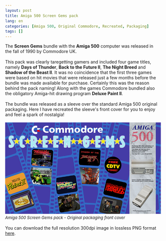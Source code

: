 ```yaml
---
layout: post
title: Amiga 500 Screen Gems pack
lang: en
categories: [Amiga 500, Original Commodore, Recreated, Packaging]
tags: []
---
```


The **Screen Gems** bundle with the **Amiga 500** computer was released in the fall of 1990 by Commodore UK.
<br><br>
This pack was clearly taregetting gamers and included four game titles, namely **Days of Thunder**, **Back to the Future II**, **The Night Breed** and **Shadow of the Beast II**. It was no coincidence that the first three games were based on hit movies that were released just a few months before the bundle was made available for purchase. Certainly this was the reason behind the pack naming! Along with the games Commodore bundled also the obligatory Amiga-hit drawing program **Deluxe Paint II**. 
<br><br>
The bundle was released as a sleeve over the standard Amiga 500 original packaging. Here I have recreated the sleeve's front cover for you to enjoy and feel a spark of nostalgia!
<br><br>
<img src="\assets\img\post_previews\amiga_500_screen_gems_pack_front_cover_preview.jpg">
<br>
<span style="font-size:small; font-style: italic">Amiga 500 Screen Gems pack - Original packaging front cover</span>
<br><br>
You can download the full resolution 300dpi image in lossless PNG format <a href="https://app.box.com/s/5exf3snl4bkjgtf0s74gfmz6m1ly10nu" target="_blank">here</a>.
